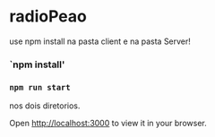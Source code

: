 # radioPeao

use npm install na pasta client e na pasta Server!

### `npm install'

### `npm run start` 

nos dois diretorios.

Open [http://localhost:3000](http://localhost:3000) to view it in your browser.